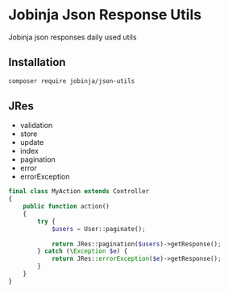 # Jobinja Json Response Utils
Jobinja json responses daily used utils

## Installation
```zsh
composer require jobinja/json-utils
```

## JRes
- validation
- store
- update
- index
- pagination
- error
- errorException

```php
final class MyAction extends Controller
{
    public function action()
    {
        try {
            $users = User::paginate();
            
            return JRes::pagination($users)->getResponse();
        } catch (\Exception $e) {
            return JRes::errorException($e)->getResponse();
        }
    }
}
```